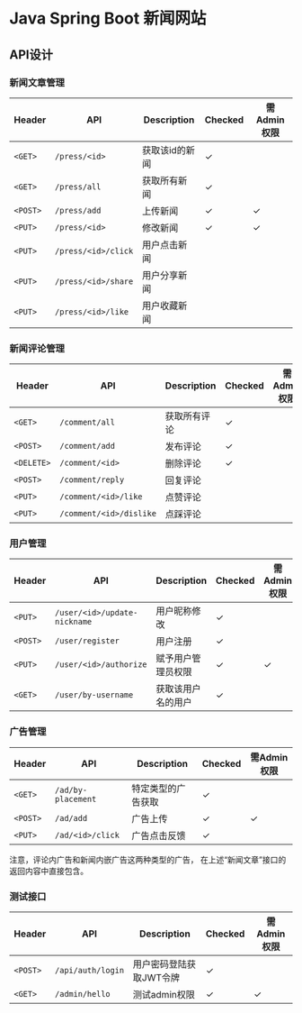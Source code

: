 # Java Spring Boot 新闻网站

## API设计

### 新闻文章管理

| Header   | API                 | Description | Checked | 需Admin权限 | 
|----------|---------------------|-------------|-------------|----------|
| `<GET>`  | `/press/<id>`       | 获取该id的新闻    |&check;   |          |
| `<GET>`  | `/press/all`        | 获取所有新闻      |&check;   |          |
| `<POST>` | `/press/add`        | 上传新闻        |&check;   | &check;  |
| `<PUT>`  | `/press/<id>`       | 修改新闻        |&check;   | &check;  |
| `<PUT>` | `/press/<id>/click` | 用户点击新闻      |  |  |
| `<PUT>` | `/press/<id>/share` | 用户分享新闻      |  |  |
| `<PUT>` | `/press/<id>/like`  | 用户收藏新闻      |  |  |

### 新闻评论管理
| Header     | API                     | Description | Checked |需Admin权限 |
|------------|-------------------------|-------------|-------|----------|
| `<GET>`    | `/comment/all`          | 获取所有评论      | &check; | |
| `<POST>`   | `/comment/add`          | 发布评论        | &check;  | |
| `<DELETE>` | `/comment/<id>`         | 删除评论        | &check;  | |
| `<POST>`   | `/comment/reply`        | 回复评论        |  | |
| `<PUT>`    | `/comment/<id>/like`    | 点赞评论        |  | |
| `<PUT>`    | `/comment/<id>/dislike` | 点踩评论        |  | |

### 用户管理
| Header   | API                          | Description | Checked |需Admin权限 |
|----------|------------------------------|-------------|---------|---------|
| `<PUT>`  | `/user/<id>/update-nickname` | 用户昵称修改      | &check; | |
| `<POST>` | `/user/register`             | 用户注册        | &check; | |
 | `<PUT>`  | `/user/<id>/authorize`        |  赋予用户管理员权限 | &check; |&check; |
 | `<GET>` | `/user/by-username` | 获取该用户名的用户 | &check; | |

### 广告管理
| Header   | API                | Description | Checked  |需Admin权限 |
|----------|--------------------|-------------|----------|------|
| `<GET>`  | `/ad/by-placement` | 特定类型的广告获取    |  &check;  | |
| `<POST>` | `/ad/add`          | 广告上传    | &check;  | &check;  | 
| `<PUT>`  | `/ad/<id>/click`   | 广告点击反馈    | &check;  | |

注意，评论内广告和新闻内嵌广告这两种类型的广告，
在上述“新闻文章”接口的返回内容中直接包含。

### 测试接口
| Header   | API               | Description   | Checked  |需Admin权限 |
|----------|-------------------|---------------|----------|------|
| `<POST>` | `/api/auth/login` | 用户密码登陆获取JWT令牌 |  &check;  | |
| `<GET>`  | `/admin/hello`    | 测试admin权限     |  &check;  | &check; |

